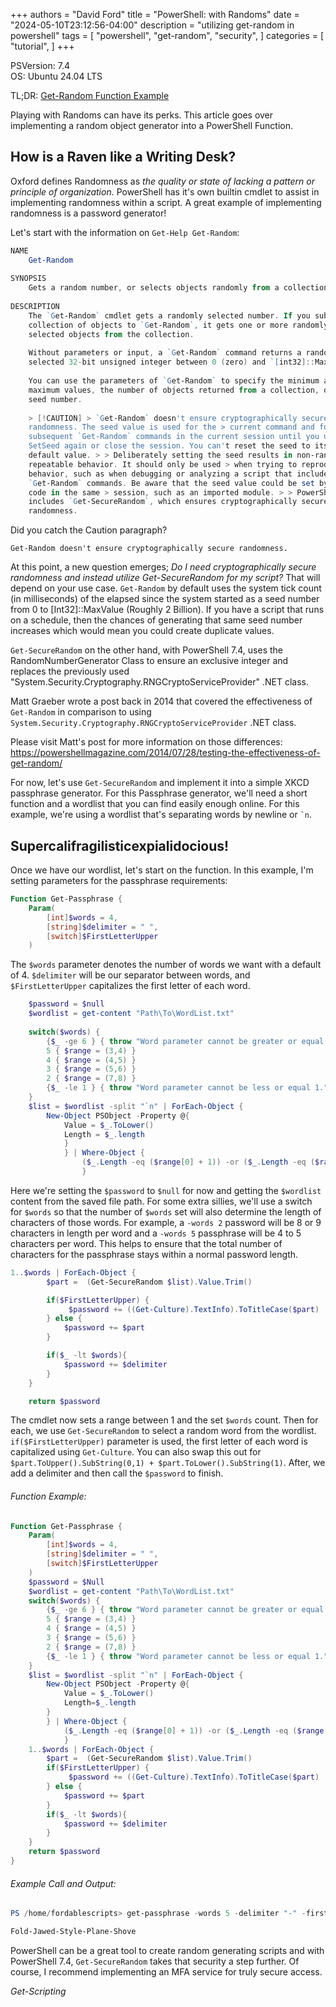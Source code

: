 +++
authors = "David Ford"
title = "PowerShell: with Randoms"
date = "2024-05-10T23:12:56-04:00"
description = "utilizing get-random in powershell"
tags = [
    "powershell",
    "get-random",
    "security",
]
categories = [
    "tutorial",
]
+++

PSVersion: 7.4  
OS: Ubuntu 24.04 LTS

TL;DR: [Get-Random Function Example](#script-example)

<!--Intro-->

Playing with Randoms can have its perks. This article goes over implementing a random object generator into a PowerShell Function. 


<!--Into the Rabbit Hole-->

## How is a Raven like a Writing Desk?

Oxford defines Randomness as _the quality or state of lacking a pattern or principle of organization._ PowerShell has it's own builtin cmdlet to assist in implementing randomness within a script. A great example of implementing randomness is a password generator!

Let's start with the information on `Get-Help Get-Random`:

```PowerShell
NAME
    Get-Random
    
SYNOPSIS
    Gets a random number, or selects objects randomly from a collection.
    
DESCRIPTION
    The `Get-Random` cmdlet gets a randomly selected number. If you submit a 
    collection of objects to `Get-Random`, it gets one or more randomly 
    selected objects from the collection.
    
    Without parameters or input, a `Get-Random` command returns a randomly 
    selected 32-bit unsigned integer between 0 (zero) and `[int32]::MaxValue`.
    
    You can use the parameters of `Get-Random` to specify the minimum and 
    maximum values, the number of objects returned from a collection, or a 
    seed number.
    
    > [!CAUTION] > `Get-Random` doesn't ensure cryptographically secure 
    randomness. The seed value is used for the > current command and for all 
    subsequent `Get-Random` commands in the current session until you use > 
    SetSeed again or close the session. You can't reset the seed to its 
    default value. > > Deliberately setting the seed results in non-random, 
    repeatable behavior. It should only be used > when trying to reproduce 
    behavior, such as when debugging or analyzing a script that includes > 
    `Get-Random` commands. Be aware that the seed value could be set by other 
    code in the same > session, such as an imported module. > > PowerShell 7.4 
    includes `Get-SecureRandom`, which ensures cryptographically secure 
    randomness.
```
Did you catch the Caution paragraph?  

`Get-Random doesn't ensure cryptographically secure randomness.`

At this point, a new question emerges; _Do I need cryptographically secure randomness and instead utilize Get-SecureRandom for my script?_ That will depend on your use case. `Get-Random` by default uses the system tick count (in milliseconds) of the elapsed since the system started as a seed number from 0 to [Int32]::MaxValue (Roughly 2 Billion). If you have a script that runs on a schedule, then the chances of generating that same seed number increases which would mean you could create duplicate values.

`Get-SecureRandom` on the other hand, with PowerShell 7.4, uses the RandomNumberGenerator Class to ensure an exclusive integer and replaces the previously used "System.Security.Cryptography.RNGCryptoServiceProvider" .NET class.

Matt Graeber wrote a post back in 2014 that covered the effectiveness of `Get-Random` in comparison to using `System.Security.Cryptography.RNGCryptoServiceProvider` .NET class.

Please visit Matt's post for more information on those differences:  
  https://powershellmagazine.com/2014/07/28/testing-the-effectiveness-of-get-random/


For now, let's use `Get-SecureRandom` and implement it into a simple XKCD passphrase generator. For this Passphrase generator, we'll need a short function and a wordlist that you can find easily enough online. For this example, we're using a wordlist that's separating words by newline or `` `n ``.

## Supercalifragilisticexpialidocious!

Once we have our wordlist, let's start on the function. In this example, I'm setting parameters for the passphrase requirements:

```PowerShell
Function Get-Passphrase {
    Param(
        [int]$words = 4,
        [string]$delimiter = " ",
        [switch]$FirstLetterUpper  
    )
```
The `$words` parameter denotes the number of words we want with a default of 4. `$delimiter` will be our separator between words, and `$FirstLetterUpper` capitalizes the first letter of each word.  

```PowerShell
    $password = $null
    $wordlist = get-content "Path\To\WordList.txt"
    
    switch($words) {
        {$_ -ge 6 } { throw "Word parameter cannot be greater or equal 6." }
        5 { $range = (3,4) }
        4 { $range = (4,5) }
        3 { $range = (5,6) }
        2 { $range = (7,8) }
        {$_ -le 1 } { throw "Word parameter cannot be less or equal 1." }
    }
    $list = $wordlist -split "`n" | ForEach-Object { 
        New-Object PSObject -Property @{
            Value = $_.ToLower()
            Length = $_.length
            }
            } | Where-Object {
                ($_.Length -eq ($range[0] + 1)) -or ($_.Length -eq ($range[1] + 1))
                }
```
Here we're setting the `$password` to `$null` for now and getting the `$wordlist` content from the saved file path. For some extra sillies, we'll use a switch for `$words` so that the number of `$words` set will also determine the length of characters of those words. For example, a `-words 2` password will be 8 or 9 characters in length per word and a `-words 5` passphrase will be 4 to 5 characters per word. This helps to ensure that the total number of characters for the passphrase stays within a normal password length.

```PowerShell
1..$words | ForEach-Object {
        $part =  (Get-SecureRandom $list).Value.Trim()

        if($FirstLetterUpper) {
             $password += ((Get-Culture).TextInfo).ToTitleCase($part)
        } else {
            $password += $part
        }

        if($_ -lt $words){ 
            $password += $delimiter 
        }
    }

    return $password
```
The cmdlet now sets a range between 1 and the set `$words` count. Then for each, we use `Get-SecureRandom` to select a random word from the wordlist. `if($FirstLetterUpper)` parameter is used, the first letter of each word is capitalized using `Get-Culture`. You can also swap this out for `$part.ToUpper().SubString(0,1) + $part.ToLower().SubString(1)`. After, we add a delimiter and then call the `$password` to finish.

###### Function Example:

```PowerShell
Function Get-Passphrase {
    Param(
        [int]$words = 4,
        [string]$delimiter = " ",
        [switch]$FirstLetterUpper  
    )
    $password = $Null
    $wordlist = get-content "Path\To\WordList.txt"
    switch($words) {
        {$_ -ge 6 } { throw "Word parameter cannot be greater or equal 6." }
        5 { $range = (3,4) }
        4 { $range = (4,5) }
        3 { $range = (5,6) }
        2 { $range = (7,8) }
        {$_ -le 1 } { throw "Word parameter cannot be less or equal 1." }
    }
    $list = $wordlist -split "`n" | ForEach-Object { 
        New-Object PSObject -Property @{
            Value = $_.ToLower()
            Length=$_.length
        }
        } | Where-Object {
            ($_.Length -eq ($range[0] + 1)) -or ($_.Length -eq ($range[1] + 1))
            }
    1..$words | ForEach-Object {
        $part =  (Get-SecureRandom $list).Value.Trim()
        if($FirstLetterUpper) {
             $password += ((Get-Culture).TextInfo).ToTitleCase($part)
        } else {
            $password += $part
        }
        if($_ -lt $words){ 
            $password += $delimiter 
        }
    }
    return $password
}
```
###### Example Call and Output:
```Powershell
PS /home/fordablescripts> get-passphrase -words 5 -delimiter "-" -firstletterupper  

Fold-Jawed-Style-Plane-Shove
```


PowerShell can be a great tool to create random generating scripts and with PowerShell 7.4, `Get-SecureRandom` takes that security a step further. Of course, I recommend implementing an MFA service for truly secure access.

_Get-Scripting_